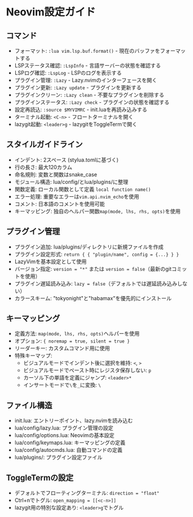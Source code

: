 # Neovim設定ガイド

## コマンド
- フォーマット: `:lua vim.lsp.buf.format()` - 現在のバッファをフォーマットする
- LSPステータス確認: `:LspInfo` - 言語サーバーの状態を確認する
- LSPログ確認: `:LspLog` - LSPのログを表示する
- プラグイン管理: `:Lazy` - Lazy.nvimのインターフェースを開く
- プラグイン更新: `:Lazy update` - プラグインを更新する
- プラグインクリーン: `:Lazy clean` - 不要なプラグインを削除する
- プラグインステータス: `:Lazy check` - プラグインの状態を確認する
- 設定再読込: `:source $MYVIMRC` - init.luaを再読み込みする
- ターミナル起動: `<C-n>` - フロートターミナルを開く
- lazygit起動: `<leader>g` - lazygitをToggleTermで開く

## スタイルガイドライン
- インデント: 2スペース (stylua.tomlに基づく)
- 行の長さ: 最大120カラム
- 命名規則: 変数と関数はsnake_case
- モジュール構造: lua/config/とlua/plugins/に整理
- 関数定義: ローカル関数として定義 `local function name()`
- エラー処理: 重要なエラーは`vim.api.nvim_echo`を使用
- コメント: 日本語のコメントを使用可能
- キーマッピング: 独自のヘルパー関数`map(mode, lhs, rhs, opts)`を使用

## プラグイン管理
- プラグイン追加: lua/plugins/ディレクトリに新規ファイルを作成
- プラグイン設定形式: `return { { "plugin/name", config = {...} } }`
- LazyVimを基本設定として使用
- バージョン指定: `version = "*"` または `version = false`（最新のgitコミットを使用）
- プラグイン遅延読み込み: `lazy = false`（デフォルトでは遅延読み込みしない）
- カラースキーム: "tokyonight"と"habamax"を優先的にインストール

## キーマッピング
- 定義方法: `map(mode, lhs, rhs, opts)`ヘルパーを使用
- オプション: `{ noremap = true, silent = true }`
- リーダーキー: カスタムコマンド用に使用
- 特殊キーマップ:
  - ビジュアルモードでインデント後に選択を維持: `<`, `>`
  - ビジュアルモードでペースト時にレジスタ保存しない: `p`
  - カーソル下の単語を定義にジャンプ: `<leader>*`
  - インサートモードで`\`を`_`に変換: `\`

## ファイル構造
- init.lua: エントリーポイント、lazy.nvimを読み込む
- lua/config/lazy.lua: プラグイン管理の設定
- lua/config/options.lua: Neovimの基本設定
- lua/config/keymaps.lua: キーマッピングの定義
- lua/config/autocmds.lua: 自動コマンドの定義
- lua/plugins/: プラグイン設定ファイル

## ToggleTermの設定
- デフォルトでフローティングターミナル: `direction = "float"`
- Ctrl+nでトグル: `open_mapping = [[<c-n>]]`
- lazygit用の特別な設定あり: `<leader>g`でトグル